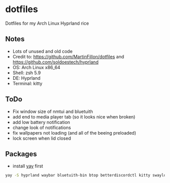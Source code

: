 # dotfiles
Dotfiles for my Arch Linux Hyprland rice

## Notes
- Lots of unused and old code
- Credit to: https://github.com/MartinFillon/dotfiles and https://github.com/soldoestech/hyprland
- OS: Arch Linux x86_64
- Shell: zsh 5.9
- DE: Hyprland 
- Terminal: kitty

## ToDo
- Fix window size of nmtui and bluetuith
- add end to media player tab (so it looks nice when broken)
- add low battery notification
- change look of notifications
- fix wallpapers not loading (and all of the beeing preloaded)
- lock screen when lid closed

## Packages
- install [yay](https://github.com/Jguer/yay?tab=readme-ov-file#installation) first
```bash
yay -S hyprland waybar bluetuith-bin btop betterdiscordctl kitty swaylock spicetify hyprpaper wofi dunst catppuccin-gtk-theme-mocha cliphist firefox discord spotify obsidian vscodium-bin thunar pamixer playerctl brightnessctl hyprshot zsh oh-my-posh pipewire pipewire-pulse pipewire-audio
```
